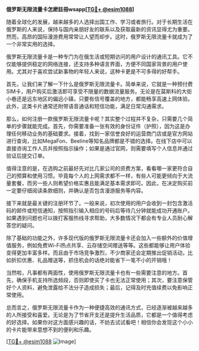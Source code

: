 **俄罗斯无限流量卡怎麽註冊wsapp[[TG💪+ @esim1088](https://t.me/s/esim1088)]**

随着全球化的发展，越来越多的人选择出国工作、学习或者旅行。对于长期生活在俄罗斯的人来说，保持与国内亲朋好友的联系以及获取最新的资讯显得尤为重要。然而，高昂的国际漫游费用常常让人望而却步。这时，俄罗斯无限流量卡就成为了一个非常实用的选择。

俄罗斯无限流量卡是一种专门为在俄生活或短期访问的用户设计的通讯工具。它不仅能够提供稳定的网络连接，还支持多种语言界面，方便不同国家背景的用户使用。尤其对于喜欢尝试新事物的年轻人来说，这种卡更是不可多得的好帮手。

首先，让我们来了解一下什么是俄罗斯无限流量卡。简单来说，它就是一种预付费SIM卡，用户购买后激活即可享受不限量的数据流量服务。无论是在莫斯科的大街小巷还是远东地区的偏远小镇，只要有信号覆盖的地方，都能畅享高速上网体验。此外，这类卡片通常还附带语音通话和短信功能，满足日常沟通需求。

那么，如何注册一款俄罗斯无限流量卡呢？其实整个过程并不复杂，只需要几个简单的步骤就能完成。首先，你需要准备一张有效的身份证件（护照），因为这是办理任何移动业务的基础要求。接着，找到一家信誉良好的运营商门店或是官方网站进行查询，比如MegaFon、Beeline等知名品牌都是不错的选择。在线下店中可以直接咨询工作人员并按照指示操作；如果是通过官网，则需要填写个人信息并通过验证后提交订单。

值得注意的是，在选购之前最好先对比几家公司的资费方案，看看哪一家更符合自己的预算和使用习惯。毕竟每个人的上网需求都不一样，有些人可能更倾向于大流量套餐，而另一些人则希望价格实惠且能满足基本需求即可。因此，在决定购买前一定要仔细阅读条款细则，并确认是否包含漫游服务等内容。

接下来就是最关键的注册环节了。一般来说，初次使用的用户会收到一封包含激活码的邮件或短信通知，按照指引输入相应的号码后等待几分钟就能成功开通账户。如果遇到问题也可以拨打客服热线寻求帮助，大多数情况下都会有专业人员耐心解答您的疑问。

除了基础的功能之外，许多现代版的俄罗斯无限流量卡还会加入一些额外的价值增值服务，例如免费Wi-Fi热点共享、云存储空间赠送等等。这些都能够让用户体验变得更加丰富多样。而且由于市场竞争激烈，不少商家还会定期推出促销活动，比如折扣优惠、礼品赠送等，抓住机会的话绝对能省下一笔不小的开销哦！

当然啦，凡事都有两面性，使用俄罗斯无限流量卡也有一些需要注意的地方。首先，确保手机支持所选频段，否则即使买了卡也无法正常使用；其次，要注意保管好个人资料，避免泄露给不法分子造成损失；最后，记得及时充值续费以免影响正常使用。

总而言之，俄罗斯无限流量卡作为一种便捷高效的通讯方式，已经逐渐被越来越多的人所接受和喜爱。无论是为了节省开支还是提升生活品质，它都是一个值得考虑的好选择。如果你对这方面感兴趣的话，不妨去试试看吧！相信你会发现这个小小的卡片能带来意想不到的便利和乐趣。

[[TG💪+ @esim1088](https://t.me/s/esim1088) ![Image](https://i.postimg.cc/4NQfJmqS/Snipaste-2025-05-13-00-14-12.png)]